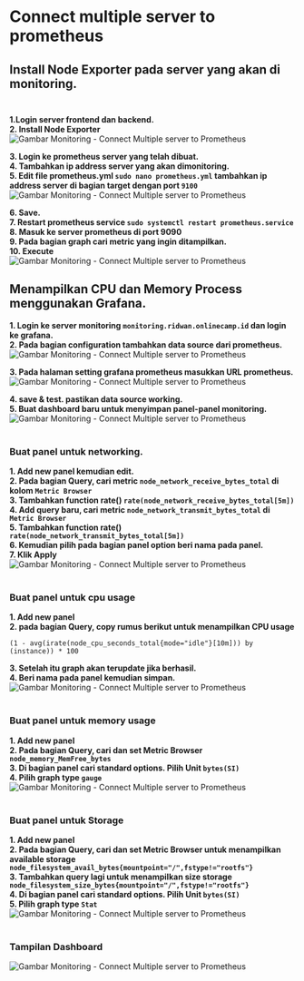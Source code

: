 # Connect multiple server to prometheus
## **Install Node Exporter pada server yang akan di monitoring.**<br><br>

**1.Login server frontend dan backend.**<br>
**2. Install Node Exporter**<br>
![Gambar Monitoring - Connect Multiple server to Prometheus](screenshot/gambar1.png)<br>

**3. Login ke prometheus server yang telah dibuat.**<br>
**4. Tambahkan ip address server yang akan dimonitoring.**<br>
**5. Edit file prometheus.yml `sudo nano prometheus.yml` tambahkan ip address server di bagian target dengan port `9100`**<br>
![Gambar Monitoring - Connect Multiple server to Prometheus](screenshot/gambar2.png)<br>

**6. Save.**<br>
**7. Restart prometheus service `sudo systemctl restart prometheus.service`**<br>
**8. Masuk ke server prometheus di port 9090**<br>
**9. Pada bagian graph cari metric yang ingin ditampilkan.**<br>
**10. Execute**<br>
![Gambar Monitoring - Connect Multiple server to Prometheus](screenshot/gambar3.png)<br>

## **Menampilkan CPU dan Memory Process menggunakan Grafana.**<br>
**1. Login ke server monitoring `monitoring.ridwan.onlinecamp.id` dan login ke grafana.**<br>
**2. Pada bagian configuration tambahkan data source dari prometheus.**<br>
![Gambar Monitoring - Connect Multiple server to Prometheus](screenshot/gambar4.png)<br>

**3. Pada halaman setting grafana prometheus masukkan URL prometheus.**<br>
![Gambar Monitoring - Connect Multiple server to Prometheus](screenshot/gambar5.png)<br>

**4. save & test. pastikan data source working.**<br>
**5. Buat dashboard baru untuk menyimpan panel-panel monitoring.**<br>
![Gambar Monitoring - Connect Multiple server to Prometheus](screenshot/gambar6.png)<br><br>

### **Buat panel untuk networking.**<br>
**1. Add new panel kemudian edit.**<br>
**2. Pada bagian Query, cari metric `node_network_receive_bytes_total` di kolom `Metric Browser`**<br>
**3. Tambahkan function rate() `rate(node_network_receive_bytes_total[5m])`**<br>
**4. Add query baru, cari metric `node_network_transmit_bytes_total` di `Metric Browser`**<br>
**5. Tambahkan function rate() `rate(node_network_transmit_bytes_total[5m])`**<br>
**6. Kemudian pilih pada bagian panel option beri nama pada panel.**<br>
**7. Klik Apply**<br>
![Gambar Monitoring - Connect Multiple server to Prometheus](screenshot/gambar7.png)<br><br>

### **Buat panel untuk cpu usage**<br>
**1. Add new panel**<br>
**2. pada bagian Query, copy rumus berikut untuk menampilkan CPU usage**<br>
```
(1 - avg(irate(node_cpu_seconds_total{mode="idle"}[10m])) by (instance)) * 100
```

**3. Setelah itu graph akan terupdate jika berhasil.**<br>
**4. Beri nama pada panel kemudian simpan.**<br>
![Gambar Monitoring - Connect Multiple server to Prometheus](screenshot/gambar8.png)<br><br>

### **Buat panel untuk memory usage**<br>
**1. Add new panel**<br>
**2. Pada bagian Query, cari dan set Metric Browser `node_memory_MemFree_bytes`**<br>
**3. Di bagian panel cari standard options. Pilih Unit `bytes(SI)`**<br>
**4. Pilih graph type `gauge`**<br>
![Gambar Monitoring - Connect Multiple server to Prometheus](screenshot/gambar9.png)<br><br>

### **Buat panel untuk Storage**<br>
**1. Add new panel**<br>
**2. Pada bagian Query, cari dan set Metric Browser untuk menampilkan available storage `node_filesystem_avail_bytes{mountpoint="/",fstype!="rootfs"}`**<br>
**3. Tambahkan query lagi untuk menampilkan size storage `node_filesystem_size_bytes{mountpoint="/",fstype!="rootfs"}`**<br>
**4. Di bagian panel cari standard options. Pilih Unit `bytes(SI)`**<br>
**5. Pilih graph type `Stat`**<br>
![Gambar Monitoring - Connect Multiple server to Prometheus](screenshot/gambar10.png)<br><br>

### **Tampilan Dashboard**<br>
![Gambar Monitoring - Connect Multiple server to Prometheus](screenshot/gambar11.png)<br><br>